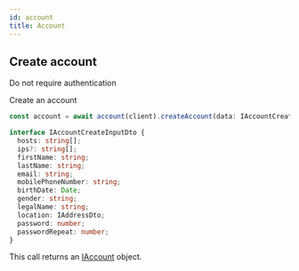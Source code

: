 ```yaml
---
id: account
title: Account
---
```


## Create account

<span class="badge badge--warning">Do not require authentication</span>

Create an account

```ts
const account = await account(client).createAccount(data: IAccountCreateInputDto);
```

```ts
interface IAccountCreateInputDto {
  hosts: string[];
  ips?: string[];
  firstName: string;
  lastName: string;
  email: string;
  mobilePhoneNumber: string;
  birthDate: Date;
  gender: string;
  legalName: string;
  location: IAddressDto;
  password: number;
  passwordRepeat: number;
}
```

This call returns an [IAccount](account-types#iaccount) object.
